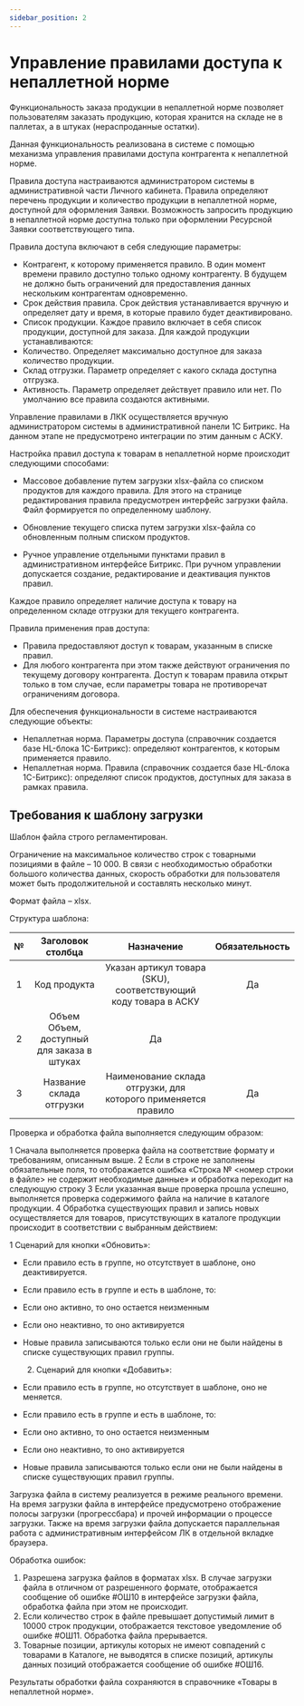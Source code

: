 ```yaml
---
sidebar_position: 2
---
```


# Управление правилами доступа к непаллетной норме

Функциональность заказа продукции в непаллетной норме позволяет пользователям заказать продукцию, которая хранится на складе не в паллетах, а в штуках (нераспроданные остатки). 

Данная функциональность реализована в системе с помощью механизма управления правилами доступа контрагента к непаллетной норме.

Правила доступа настраиваются администратором системы в административной части Личного кабинета. Правила определяют перечень продукции и количество продукции в непаллетной норме, 
доступной для оформления Заявки. Возможность запросить продукцию в непаллетной норме доступна только при оформлении Ресурсной Заявки соответствующего типа.

Правила доступа включают в себя следующие параметры:

-	Контрагент, к которому применяется правило. В один момент времени правило доступно только одному контрагенту. В будущем не должно быть ограничений для предоставления данных нескольким контрагентам одновременно.
-	Срок действия правила. Срок действия устанавливается вручную и определяет дату и время, в которые правило будет деактивировано.
-	Список продукции. Каждое правило включает в себя список продукции, доступной для заказа. Для каждой продукции устанавливаются:
-	Количество. Определяет максимально доступное для заказа количество продукции.
-	Склад отгрузки. Параметр определяет с какого склада доступна отгрузка.
-	Активность. Параметр определяет действует правило или нет. По умолчанию все правила создаются активными.

Управление правилами в ЛКК осуществляется вручную администратором системы в административной панели 1С Битрикс. На данном этапе не предусмотрено интеграции по этим данным с АСКУ.

Настройка правил доступа к товарам в непаллетной норме происходит следующими способами: 

-	Массовое добавление путем загрузки xlsx-файла со списком продуктов для каждого правила. Для этого на странице редактирования правила предусмотрен интерфейс загрузки файла. Файл формируется по определенному шаблону.

-	Обновление текущего списка путем загрузки xlsx-файла со обновленным полным списком продуктов. 
-	Ручное управление отдельными пунктами правил в административном интерфейсе Битрикс. При ручном управлении допускается создание, редактирование и деактивация пунктов правил. 

Каждое правило определяет наличие доступа к товару на определенном складе отгрузки для текущего контрагента. 

Правила применения прав доступа:

-	Правила предоставляют доступ к товарам, указанным в списке правил.
-	Для любого контрагента при этом также действуют ограничения по текущему договору контрагента. Доступ к товарам правила открыт только в том случае, если параметры товара не противоречат ограничениям договора.

Для обеспечения функциональности в системе настраиваются следующие объекты:

-	Непаллетная норма. Параметры доступа (справочник создается базе HL-блока 1С-Битрикс): определяют контрагентов, к которым применяется правило.
-	Непаллетная норма. Правила (справочник создается базе HL-блока 1С-Битрикс): определяют список продуктов, доступных для заказа в рамках правила.

## Требования к шаблону загрузки

Шаблон файла строго регламентирован.

Ограничение на максимальное количество строк с товарными позициями в файле – 10 000. В связи с необходимостью обработки большого количества данных, скорость обработки для 
пользователя может быть продолжительной и составлять несколько минут.

Формат файла – xlsx.

Структура шаблона:

№|Заголовок столбца|Назначение|Обязательность
:-:|:-:|:-:|:-:
1|	Код продукта|	Указан артикул товара (SKU), соответствующий коду товара в АСКУ |	Да
2|	Объем	Объем, доступный для заказа в штуках|	Да
3|	Название склада отгрузки|	Наименование склада отгрузки, для которого применяется правило|	Да 

Проверка и обработка файла выполняется следующим образом:

1	Сначала выполняется проверка файла на соответствие формату и требованиям, описанным выше. 
2	Если в строке не заполнены обязательные поля, то отображается ошибка «Строка № <номер строки в файле> не содержит необходимые данные» и обработка переходит на следующую строку
3	Если указанная выше проверка прошла успешно, выполняется проверка содержимого файла на наличие в каталоге продукции.
4	Обработка существующих правил и запись новых осуществляется для товаров, присутствующих в каталоге продукции происходит в соответствии с выбранным действием:

1	Сценарий для кнопки «Обновить»:

-	Если правило есть в группе, но отсутствует в шаблоне, оно деактивируется.
-	Если правило есть в группе и есть в шаблоне, то:
-	Если оно активно, то оно остается неизменным
-	Если оно неактивно, то оно активируется
-	Новые правила записываются только если они не были найдены в списке существующих правил группы.
 
      2. Сценарий для кнопки «Добавить»:

-	Если правило есть в группе, но отсутствует в шаблоне, оно не меняется.
-	Если правило есть в группе и есть в шаблоне, то:
-	Если оно активно, то оно остается неизменным
-	Если оно неактивно, то оно активируется
-	Новые правила записываются только если они не были найдены в списке существующих правил группы.

Загрузка файла в систему реализуется в режиме реального времени. На время загрузки файла в интерфейсе предусмотрено отображение полосы загрузки (прогрессбара) и прочей информации о процессе загрузки. Также на время загрузки файла допускается параллельная работа с административным интерфейсом ЛК в отдельной вкладке браузера.

Обработка ошибок:

1.	Разрешена загрузка файлов в форматах xlsx. В случае загрузки файла в отличном от разрешенного формате, отображается сообщение об ошибке #ОШ10  в интерфейсе загрузки файла, обработка файла при этом не происходит.
2.	Если количество строк в файле превышает допустимый лимит в 10000 строк продукции, отображается текстовое уведомление об ошибке #ОШ11. Обработка файла прерывается. 
3.	Товарные позиции, артикулы которых не имеют совпадений с товарами в Каталоге, не выводятся в списке позиций, артикулы данных позиций отображается сообщение об ошибке #ОШ16.

Результаты обработки файла сохраняются в справочнике «Товары в непаллетной норме».

